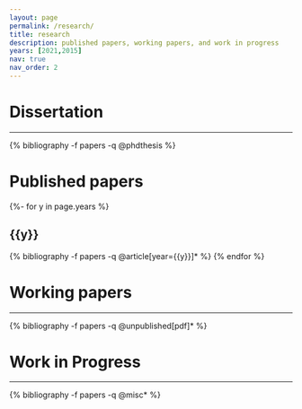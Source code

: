 ```yaml
---
layout: page
permalink: /research/
title: research
description: published papers, working papers, and work in progress
years: [2021,2015]
nav: true
nav_order: 2
---
```

<!-- _pages/research.md -->
<div class="publications">

<h1>Dissertation</h1>
<hr>
{% bibliography -f papers -q @phdthesis %}

<h1>Published papers</h1>

{%- for y in page.years %}
  <h2 class="year">{{y}}</h2>
  {% bibliography -f papers -q @article[year={{y}}]* %}
{% endfor %}

<h1>Working papers</h1>
<hr>
{% bibliography -f papers -q @unpublished[pdf]* %}

<h1>Work in Progress</h1>
<hr>
{% bibliography -f papers -q @misc* %}


</div>